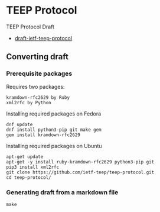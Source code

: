 # TEEP Protocol
TEEP Protocol Draft

* [draft-ietf-teep-protocol](./draft-ietf-teep-protocol.md)

## Converting draft

### Prerequisite packages

Requires two packages:
```
kramdown-rfc2629 by Ruby
xml2rfc by Python
```

Installing required packages on Fedora
```
dnf update
dnf install python3-pip git make gem
gem install kramdown-rfc2629
```

Installing required packages on Ubuntu
```
apt-get update
apt-get -y install ruby-kramdown-rfc2629 python3-pip git
pip3 install xml2rfc
git clone https://github.com/ietf-teep/teep-protocol.git
cd teep-protocol/
```

### Generating draft from a markdown file

```
make
```
